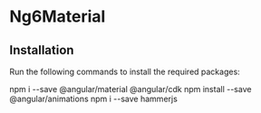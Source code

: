 # Ng6Material

## Installation
Run the following commands to install the required packages:

npm i --save @angular/material @angular/cdk
npm install --save @angular/animations
npm i --save hammerjs



